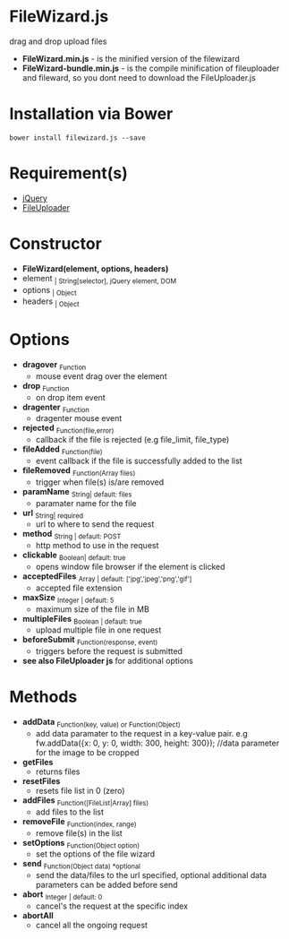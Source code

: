# FileWizard.js
drag and drop upload files
- **FileWizard.min.js** - is the minified version of the filewizard
- **FileWizard-bundle.min.js** - is the compile minification of fileuploader and fileward, so you dont need to download the FileUploader.js

# Installation via Bower
```{r, engine='bash', count_lines}
bower install filewizard.js --save
```
# Requirement(s)
* [jQuery][1]
* [FileUploader][2]

# Constructor
- **FileWizard(element, options, headers)**
 - element <sub>| String[selector], jQuery element, DOM</sub>
 - options <sub>| Object</sub>
 - headers <sub>| Object</sub>
 
 # Options
- **dragover** <sub>Function</sub>
    - mouse event drag over the element
- **drop** <sub>Function</sub>
    - on drop item event
- **dragenter** <sub>Function</sub>
    - dragenter mouse event
- **rejected** <sub>Function(file,error)</sub>
    - callback if the file is rejected (e.g file_limit, file_type)
- **fileAdded** <sub>Function(file)</sub>
    - event callback if the file is successfully added to the list
- **fileRemoved** <sub>Function(Array files)</sub>
    - trigger when file(s) is/are removed
- **paramName** <sub>String| default: files</sub>
    - paramater name for the file
- **url** <sub>String| required</sub>
    - url to where to send the request
- **method** <sub>String | default: POST</sub>
   - http method to use in the request
- **clickable** <sub>Boolean| default: true</sub>
    - opens window file browser if the element is clicked
- **acceptedFiles** <sub>Array | default: ['jpg','jpeg','png','gif']</sub>
    - accepted file extension 
- **maxSize** <sub>Integer | default: 5</sub>
    - maximum size of the file in MB
- **multipleFiles** <sub>Boolean | default: true</sub>
    - upload multiple file in one request
- **beforeSubmit** <sub>Function(response, event)</sub>
    - triggers before the request is submitted
- **see also FileUploader js** for additional options

# Methods
- **addData** <sub>Function(key, value) or Function(Object)</sub>
    - add data paramater to the request in a key-value pair. 
    e.g fw.addData({x: 0, y: 0, width: 300, height: 300}); //data parameter for the image to be cropped
- **getFiles** 
    - returns files
- **resetFiles**
    - resets file list in 0 (zero)
- **addFiles** <sub>Function([FileList|Array] files)</sub>
    - add files to the list
- **removeFile** <sub>Function(index, range)</sub>
    - remove file(s) in the list
- **setOptions** <sub>Function(Object option)</sub>
    - set the options of the file wizard
- **send** <sub>Function(Object data) *optional</sub>
    - send the data/files to the url specified, optional additional data parameters can be added before send
- **abort** <sub>Integer | default: 0</sub>
    - cancel's the request at the specific index
- **abortAll**
    - cancel all the ongoing request

 
[1]: http://jquery.com/
[2]: https://github.com/cresjie/FileUploader.js

